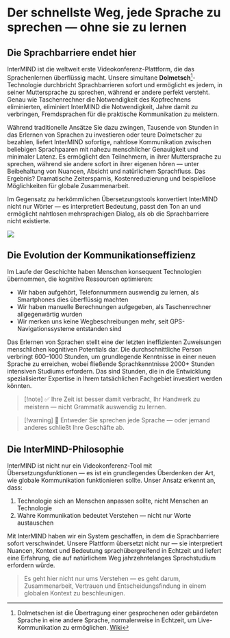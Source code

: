 # Der schnellste Weg, jede Sprache zu sprechen — ohne sie zu lernen

## Die Sprachbarriere endet hier

InterMIND ist die weltweit erste Videokonferenz-Plattform, die das Sprachenlernen überflüssig macht. Unsere simultane **Dolmetsch**[^1]-Technologie durchbricht Sprachbarrieren sofort und ermöglicht es jedem, in seiner Muttersprache zu sprechen, während er andere perfekt versteht. Genau wie Taschenrechner die Notwendigkeit des Kopfrechnens eliminierten, eliminiert InterMIND die Notwendigkeit, Jahre damit zu verbringen, Fremdsprachen für die praktische Kommunikation zu meistern.

Während traditionelle Ansätze Sie dazu zwingen, Tausende von Stunden in das Erlernen von Sprachen zu investieren oder teure Dolmetscher zu bezahlen, liefert InterMIND sofortige, nahtlose Kommunikation zwischen beliebigen Sprachpaaren mit nahezu menschlicher Genauigkeit und minimaler Latenz. Es ermöglicht den Teilnehmern, in ihrer Muttersprache zu sprechen, während sie andere sofort in ihrer eigenen hören — unter Beibehaltung von Nuancen, Absicht und natürlichem Sprachfluss. Das Ergebnis? Dramatische Zeitersparnis, Kostenreduzierung und beispiellose Möglichkeiten für globale Zusammenarbeit.

Im Gegensatz zu herkömmlichen Übersetzungstools konvertiert InterMIND nicht nur Wörter — es interpretiert Bedeutung, passt den Ton an und ermöglicht nahtlosen mehrsprachigen Dialog, als ob die Sprachbarriere nicht existierte.

[^1]: Dolmetschen ist die Übertragung einer gesprochenen oder gebärdeten Sprache in eine andere Sprache, normalerweise in Echtzeit, um Live-Kommunikation zu ermöglichen. [Wiki](https://en.wikipedia.org/wiki/Language_interpretation)

![](/1d.png)

## Die Evolution der Kommunikationseffizienz

Im Laufe der Geschichte haben Menschen konsequent Technologien übernommen, die kognitive Ressourcen optimieren:

- Wir haben aufgehört, Telefonnummern auswendig zu lernen, als Smartphones dies überflüssig machten
- Wir haben manuelle Berechnungen aufgegeben, als Taschenrechner allgegenwärtig wurden
- Wir merken uns keine Wegbeschreibungen mehr, seit GPS-Navigationssysteme entstanden sind

Das Erlernen von Sprachen stellt eine der letzten ineffizienten Zuweisungen menschlichen kognitiven Potentials dar. Die durchschnittliche Person verbringt 600–1000 Stunden, um grundlegende Kenntnisse in einer neuen Sprache zu erreichen, wobei fließende Sprachkenntnisse 2000+ Stunden intensiven Studiums erfordern. Das sind Stunden, die in die Entwicklung spezialisierter Expertise in Ihrem tatsächlichen Fachgebiet investiert werden könnten.

> [!note] ✅ Ihre Zeit ist besser damit verbracht, Ihr Handwerk zu meistern — nicht Grammatik auswendig zu lernen.

> [!warning] 🛑 Entweder Sie sprechen jede Sprache — oder jemand anderes schließt Ihre Geschäfte ab.

## Die InterMIND-Philosophie

InterMIND ist nicht nur ein Videokonferenz-Tool mit Übersetzungsfunktionen — es ist ein grundlegendes Überdenken der Art, wie globale Kommunikation funktionieren sollte. Unser Ansatz erkennt an, dass:

1. Technologie sich an Menschen anpassen sollte, nicht Menschen an Technologie
2. Wahre Kommunikation bedeutet Verstehen — nicht nur Worte austauschen

Mit InterMIND haben wir ein System geschaffen, in dem die Sprachbarriere sofort verschwindet. Unsere Plattform übersetzt nicht nur — sie interpretiert Nuancen, Kontext und Bedeutung sprachübergreifend in Echtzeit und liefert eine Erfahrung, die auf natürlichem Weg jahrzehntelanges Sprachstudium erfordern würde.

> Es geht hier nicht nur ums Verstehen — es geht darum, Zusammenarbeit, Vertrauen und Entscheidungsfindung in einem globalen Kontext zu beschleunigen.